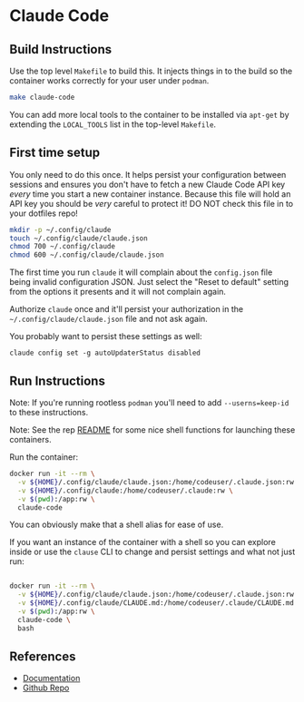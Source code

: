 # Claude Code

## Build Instructions

Use the top level `Makefile` to build this. It injects things in to the build
so the container works correctly for your user under `podman`.

```bash
make claude-code
```

You can add more local tools to the container to be installed via `apt-get` by
extending the `LOCAL_TOOLS` list in the top-level `Makefile`.

## First time setup

You only need to do this once. It helps persist your configuration between
sessions and ensures you don't have to fetch a new Claude Code API key _every_
time you start a new container instance. Because this file will hold an API key
you should be _very_ careful to protect it! DO NOT check this file in to your
dotfiles repo!

```bash
mkdir -p ~/.config/claude
touch ~/.config/claude/claude.json 
chmod 700 ~/.config/claude
chmod 600 ~/.config/claude/claude.json
```

The first time you run `claude` it will complain about the `config.json` file
being invalid configuration JSON. Just select the "Reset to default" setting
from the options it presents and it will not complain again.

Authorize `claude` once and it'll persist your authorization in the
`~/.config/claude/claude.json` file and not ask again.

You probably want to persist these settings as well:

```
claude config set -g autoUpdaterStatus disabled
```

## Run Instructions

Note: If you're running rootless `podman` you'll need to add `--userns=keep-id`
to these instructions.

Note: See the rep [README](../README.md) for some nice shell functions for
launching these containers.

Run the container:

```bash
docker run -it --rm \
  -v ${HOME}/.config/claude/claude.json:/home/codeuser/.claude.json:rw \
  -v ${HOME}/.config/claude:/home/codeuser/.claude:rw \
  -v $(pwd):/app:rw \
  claude-code
```

You can obviously make that a shell alias for ease of use.

If you want an instance of the container with a shell so you can explore inside
or use the `clause` CLI to change and persist settings and what not just run:

```bash

docker run -it --rm \
  -v ${HOME}/.config/claude/claude.json:/home/codeuser/.claude.json:rw \
  -v ${HOME}/.config/claude/CLAUDE.md:/home/codeuser/.claude/CLAUDE.md:rw \
  -v $(pwd):/app:rw \
  claude-code \
  bash
```

## References

* [Documentation](https://docs.anthropic.com/en/docs/agents-and-tools/claude-code/overview)
* [Github Repo](https://github.com/anthropics/claude-code)
